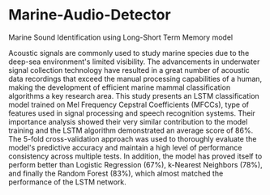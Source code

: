# Marine-Audio-Detector
Marine Sound Identification using Long-Short Term Memory model

Acoustic signals are commonly used to study marine species due to the deep-sea environment's 
limited visibility. The advancements in underwater signal collection technology have resulted 
in a great number of acoustic data recordings that exceed the manual processing capabilities of 
a human, making the development of efficient marine mammal classification algorithms a key 
research area. This study presents an LSTM classification model trained on Mel Frequency 
Cepstral Coefficients (MFCCs), type of features used in signal processing and speech 
recognition systems. Their importance analysis showed their very similar contribution to the 
model training and the LSTM algorithm demonstrated an average score of 86%. The 5-fold 
cross-validation approach was used to thoroughly evaluate the model's predictive accuracy and 
maintain a high level of performance consistency across multiple tests. In addition, the model 
has proved itself to perform better than Logistic Regression (67%), k-Nearest Neighbors (78%), 
and finally the Random Forest (83%), which almost matched the performance of the LSTM 
network. 
